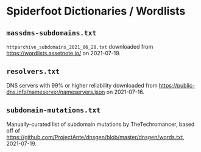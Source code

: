 # Spiderfoot Dictionaries / Wordlists

## `massdns-subdomains.txt`
`httparchive_subdomains_2021_06_28.txt` downloaded from https://wordlists.assetnote.io/ on 2021-07-19.

## `resolvers.txt`
DNS servers with 99% or higher reliability downloaded from https://public-dns.info/nameserver/nameservers.json on 2021-07-16.

## `subdomain-mutations.txt`
Manually-curated list of subdomain mutations by TheTechromancer, based off of https://github.com/ProjectAnte/dnsgen/blob/master/dnsgen/words.txt, 2021-07-19.